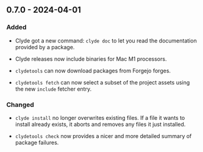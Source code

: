 ## 0.7.0 - 2024-04-01

### Added

- Clyde got a new command: `clyde doc` to let you read the documentation provided by a package.

- Clyde releases now include binaries for Mac M1 processors.

- `clydetools` can now download packages from Forgejo forges.

- `clydetools fetch` can now select a subset of the project assets using the new `include` fetcher entry.

### Changed

- `clyde install` no longer overwrites existing files. If a file it wants to install already exists, it aborts and removes any files it just installed.

- `clydetools check` now provides a nicer and more detailed summary of package failures.
